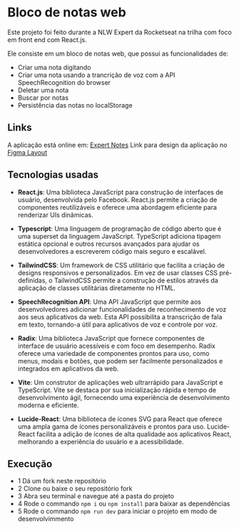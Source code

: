 # Bloco de notas web
Este projeto foi feito durante a NLW Expert da Rocketseat na trilha com foco em front end com React.js.

Ele consiste em um bloco de notas web, que possui as funcionalidades de:
- Criar uma nota digitando
- Criar uma nota usando a trancrição de voz com a API SpeechRecognition do browser
- Deletar uma nota
- Buscar por notas
- Persistência das notas no localStorage

## Links
A aplicação está online em: [Expert Notes](https://notes-web-app-jhuly.vercel.app/)
Link para design da aplicação no [Figma Layout](https://www.figma.com/community/file/1336456128647909148)

## Tecnologias usadas
- **React.js**:
Uma biblioteca JavaScript para construção de interfaces de usuário, desenvolvida pelo Facebook. React.js permite a criação de componentes reutilizáveis e oferece uma abordagem eficiente para renderizar UIs dinâmicas.

- **Typescript**:
Uma linguagem de programação de código aberto que é uma superset da linguagem JavaScript. TypeScript adiciona tipagem estática opcional e outros recursos avançados para ajudar os desenvolvedores a escreverem código mais seguro e escalável.

- **TailwindCSS**:
Um framework de CSS utilitário que facilita a criação de designs responsivos e personalizados. Em vez de usar classes CSS pré-definidas, o TailwindCSS permite a construção de estilos através da aplicação de classes utilitárias diretamente no HTML.

- **SpeechRecognition API**:
Uma API JavaScript que permite aos desenvolvedores adicionar funcionalidades de reconhecimento de voz aos seus aplicativos da web. Esta API possibilita a transcrição de fala em texto, tornando-a útil para aplicativos de voz e controle por voz.

- **Radix**:
Uma biblioteca JavaScript que fornece componentes de interface de usuário acessíveis e com foco em desempenho. Radix oferece uma variedade de componentes prontos para uso, como menus, modais e botões, que podem ser facilmente personalizados e integrados em aplicativos da web.

- **Vite**:
Um construtor de aplicações web ultrarrápido para JavaScript e TypeScript. Vite se destaca por sua inicialização rápida e tempo de desenvolvimento ágil, fornecendo uma experiência de desenvolvimento moderna e eficiente.

- **Lucide-React**:
Uma biblioteca de ícones SVG para React que oferece uma ampla gama de ícones personalizáveis e prontos para uso. Lucide-React facilita a adição de ícones de alta qualidade aos aplicativos React, melhorando a experiência do usuário e a acessibilidade.

## Execução
- 1 Dá um fork neste repositório
- 2 Clone ou baixe o seu repositório fork
- 3 Abra seu terminal e navegue até a pasta do projeto
- 4 Rode o commando `npm i` ou `npm install` para baixar as dependências
- 5 Rode o commando `npm run dev` para iniciar o projeto em modo de desenvolvimmento
